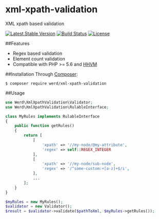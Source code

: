# xml-xpath-validation
XML xpath based validation

[![Latest Stable Version](https://poser.pugx.org/werd/xml-xpath-validation/v/stable)](https://packagist.org/packages/werd/xml-xpath-validation)
[![Build Status](https://travis-ci.org/werdlv/xml-xpath-validation.svg?branch=master)](https://travis-ci.org/werdlv/xml-xpath-validation)
[![License](https://poser.pugx.org/werd/xml-xpath-validation/license)](https://packagist.org/packages/werd/xml-xpath-validation)

##Features
- Regex based validation
- Element count validation
- Compatible with PHP >= 5.6 and [HHVM](http://hhvm.com/)

##Installation
Through [Composer](https://getcomposer.org/):
```
$ composer require werd/xml-xpath-validation
```

##Usage
```php
use Werd\XmlXpathValidation\Validator;
use Werd\XmlXpathValidation\RulableInterface;

class MyRules implements RulableInterface
{
    public function getRules()
    {
        return [
            [
                'xpath' => '//my-node/@my-attribute',
                'regex' => self::REGEX_INTEGER
            ],
            [
                'xpath' => '//my-node/sub-node',
                'regex' => '/^some-custom:+[a-z]+$/i',
            ],
            ...
        ];
    }
}

$myRules = new MyRules();
$validator = new Validator();
$result = $validator->validate($pathToXml, $myRules->getRules());
```
